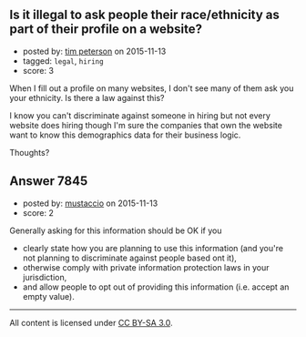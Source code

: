 ## Is it illegal to ask people their race/ethnicity as part of their profile on a website?

- posted by: [tim peterson](https://stackexchange.com/users/360327/tim-peterson) on 2015-11-13
- tagged: `legal`, `hiring`
- score: 3

When I fill out a profile on many websites, I don't see many of them ask you your ethnicity. Is there a law against this? 

I know you can't discriminate against someone in hiring but not every website does hiring though I'm sure the companies that own the website want to know this demographics data for their business logic.

Thoughts?


## Answer 7845

- posted by: [mustaccio](https://stackexchange.com/users/1270839/mustaccio) on 2015-11-13
- score: 2

Generally asking for this information should be OK if you 

- clearly state how you are planning to use this information (and you're not planning to discriminate against people based ont it), 
- otherwise comply with private information protection laws in your jurisdiction, 
- and allow people to opt out of providing this information (i.e. accept an empty value). 



---

All content is licensed under [CC BY-SA 3.0](https://creativecommons.org/licenses/by-sa/3.0/).
